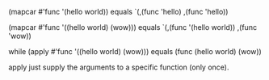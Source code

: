 (mapcar #'func '(hello world))
equals
`(,(func 'hello) ,(func 'hello))

(mapcar #'func '((hello world) (wow)))
equals
`(,(func '(hello world)) ,(func 'wow))


while
(apply #'func '((hello world) (wow)))
equals
(func (hello world) (wow))

apply just supply the arguments to a specific function (only once).



